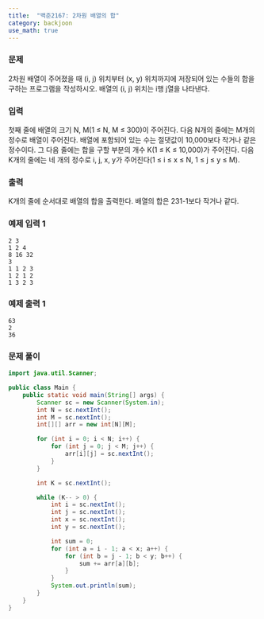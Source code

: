 ```yaml
---
title:  "백준2167: 2차원 배열의 합"
category: backjoon
use_math: true
---
```




### 문제

2차원 배열이 주어졌을 때 (i, j) 위치부터 (x, y) 위치까지에 저장되어 있는 수들의 합을 구하는 프로그램을 작성하시오. 배열의 (i, j) 위치는 i행 j열을 나타낸다.

### 입력

첫째 줄에 배열의 크기 N, M(1 ≤ N, M ≤ 300)이 주어진다. 다음 N개의 줄에는 M개의 정수로 배열이 주어진다. 배열에 포함되어 있는 수는 절댓값이 10,000보다 작거나 같은 정수이다. 그 다음 줄에는 합을 구할 부분의 개수 K(1 ≤ K ≤ 10,000)가 주어진다. 다음 K개의 줄에는 네 개의 정수로 i, j, x, y가 주어진다(1 ≤ i ≤ x ≤ N, 1 ≤ j ≤ y ≤ M).

### 출력

K개의 줄에 순서대로 배열의 합을 출력한다. 배열의 합은 231-1보다 작거나 같다.

### 예제 입력 1

```
2 3
1 2 4
8 16 32
3
1 1 2 3
1 2 1 2
1 3 2 3
```

### 예제 출력 1

```
63
2
36
```





### 문제 풀이

```java
import java.util.Scanner;

public class Main {
    public static void main(String[] args) {
        Scanner sc = new Scanner(System.in);
        int N = sc.nextInt();
        int M = sc.nextInt();
        int[][] arr = new int[N][M];

        for (int i = 0; i < N; i++) {
            for (int j = 0; j < M; j++) {
                arr[i][j] = sc.nextInt();
            }
        }

        int K = sc.nextInt();

        while (K-- > 0) {
            int i = sc.nextInt();
            int j = sc.nextInt();
            int x = sc.nextInt();
            int y = sc.nextInt();

            int sum = 0;
            for (int a = i - 1; a < x; a++) {
                for (int b = j - 1; b < y; b++) {
                    sum += arr[a][b];
                }
            }
            System.out.println(sum);
        }
    }
}
```

